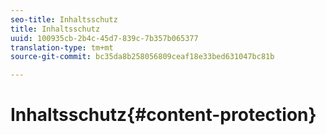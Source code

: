 ```yaml
---
seo-title: Inhaltsschutz
title: Inhaltsschutz
uuid: 100935cb-2b4c-45d7-839c-7b357b065377
translation-type: tm+mt
source-git-commit: bc35da8b258056809ceaf18e33bed631047bc81b

---
```



# Inhaltsschutz{#content-protection}

